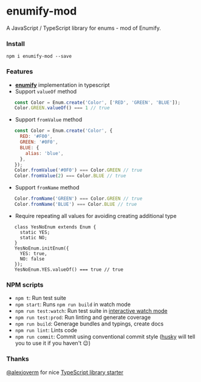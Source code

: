 # enumify-mod

A JavaScript / TypeScript library for enums - mod of Enumify.

### Install

```
npm i enumify-mod --save
```

### Features

 - **[enumify](https://github.com/rauschma/enumify)** implementation in typescript
 - Support `valueOf` method
 ```javascript
    const Color = Enum.create('Color', ['RED', 'GREEN', 'BLUE']);
    Color.GREEN.valueOf() === 1 // true
 ```
 - Support `fromValue` method
 ```javascript
    const Color = Enum.create('Color', {
      RED: '#F00',
      GREEN: '#0F0',
      BLUE: {
        alias: 'blue',
      },
    });
    Color.fromValue('#0F0') === Color.GREEN // true
    Color.fromValue(2) === Color.BLUE // true
 ```
 - Support `fromName` method
 ```javascript
    Color.fromName('GREEN') === Color.GREEN // true
    Color.fromName('BLUE') === Color.BLUE // true
 ```
 - Require repeating all values for avoiding creating additional type
 ```
    class YesNoEnum extends Enum {
      static YES;
      static NO;
    }
    YesNoEnum.initEnum({
      YES: true,
      NO: false
    });
    YesNoEnum.YES.valueOf() === true // true
 ```

### NPM scripts

 - `npm t`: Run test suite
 - `npm start`: Runs `npm run build` in watch mode
 - `npm run test:watch`: Run test suite in [interactive watch mode](http://facebook.github.io/jest/docs/cli.html#watch)
 - `npm run test:prod`: Run linting and generate coverage
 - `npm run build`: Generage bundles and typings, create docs
 - `npm run lint`: Lints code
 - `npm run commit`: Commit using conventional commit style ([husky](https://github.com/typicode/husky) will tell you to use it if you haven't :wink:)

### Thanks

[@alexjoverm](https://twitter.com/alexjoverm) for nice [TypeScript library starter](https://github.com/alexjoverm/typescript-library-starter)

